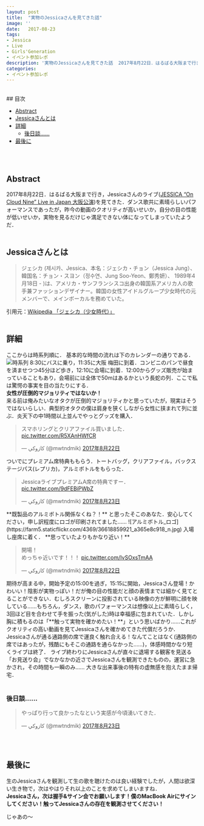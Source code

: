 ```yaml
---
layout: post
title:  "実物のJessicaさんを見てきた話"
image: ''
date:   2017-08-23
tags:
- Jessica
- Live
- Girls'Generation
- イベント参加レポ
description: '実物のJessicaさんを見てきた話  2017年8月22日．はるばる大阪まで行き，Jessicaさんのライブ(JESSICA “On Cloud Nine” Live in Japan 大阪公演)を見てきた.'
categories:
- イベント参加レポ
---
```

<br />
## 目次
<!-- START doctoc generated TOC please keep comment here to allow auto update -->
<!-- DON'T EDIT THIS SECTION, INSTEAD RE-RUN doctoc TO UPDATE -->

- [Abstract](#abstract)
- [Jessicaさんとは](#jessica%E3%81%95%E3%82%93%E3%81%A8%E3%81%AF)
- [詳細](#%E8%A9%B3%E7%B4%B0)
  - [後日談……](#%E5%BE%8C%E6%97%A5%E8%AB%87)
- [最後に](#%E6%9C%80%E5%BE%8C%E3%81%AB)

<!-- END doctoc generated TOC please keep comment here to allow auto update -->
<br /><br />
## Abstract
2017年8月22日．はるばる大阪まで行き，Jessicaさんのライブ([JESSICA “On Cloud Nine” Live in Japan 大阪公演](https://jessica-japan.com))を見てきた．ダンス歌共に素晴らしいパフォーマンスであったが，昨今の動画のクオリティが高いせいか，自分の目の性能が低いせいか，実物を見るだけじゃ満足できない体になってしまっていたようだ．
<br /><br />
## Jessicaさんとは
>ジェシカ (제시카、Jessica、本名：ジェシカ・チョン（Jessica Jung）、韓国名：チョン・スヨン（정수연、Jung Soo-Yeon、鄭秀妍）、 1989年4月18日 - )は、アメリカ・サンフランシスコ出身の韓国系アメリカ人の歌手兼ファッションデザイナー。韓国の女性アイドルグループ少女時代の元メンバーで、メインボーカルを務めていた。

引用元：[Wikipedia 「ジェシカ（少女時代）」](https://ja.wikipedia.org/wiki/ジェシカ_(少女時代))
<br /><br />
## 詳細
ここからは時系列順に．
基本的な時間の流れは下のカレンダーの通りである．
![時系列](https://farm5.staticflickr.com/4442/36618859271_dc1462f77d_n.jpg)
8:30にバスに乗り，11:35に大阪 梅田に到着．コンビニのパンで昼食を済ませつつ45分ほど歩き，12:10に会場に到着．12:00からグッズ販売が始まっていることもあり，会場前には全体で50mはあるかという長蛇の列．ここで私は驚愕の事実を目の当たりにする．  
**女性が圧倒的マジョリティではないか！**  
来る前は俺みたいなオタクが圧倒的マジョリティかと思っていたが，現実はそうではないらしい．典型的オタクの僕は肩身を狭くしながら女性に挟まれて列に並ぶ．炎天下の中1時間以上並んでやっとグッズを購入．
<blockquote class="twitter-tweet" data-lang="ja"><p lang="ja" dir="ltr">スマホリングとクリアファイル買いました． <a href="https://t.co/R5XAnHWfCR">pic.twitter.com/R5XAnHWfCR</a></p>&mdash; كازوكي (@mwtndmik) <a href="https://twitter.com/mwtndmik/status/899850669808537600">2017年8月22日</a></blockquote> <script async src="//platform.twitter.com/widgets.js" charset="utf-8"></script>
ついでにプレミアム席特典ももらう．トートバッグ，クリアファイル，バックステージパス(レプリカ)，アルミボトルをもらった．
<blockquote class="twitter-tweet" data-lang="ja"><p lang="ja" dir="ltr">JessicaライブプレミアムA席の特典ですー． <a href="https://t.co/9dFEBiPWbZ">pic.twitter.com/9dFEBiPWbZ</a></p>&mdash; كازوكي (@mwtndmik) <a href="https://twitter.com/mwtndmik/status/900364152257994752">2017年8月23日</a></blockquote> <script async src="//platform.twitter.com/widgets.js" charset="utf-8"></script>
**既製品のアルミボトル関係なくね？！** と思ったそこのあなた．安心してください，申し訳程度にロゴが印刷されてました……
![アルミボトル_ロゴ](https://farm5.staticflickr.com/4369/36618859921_a365e8c918_n.jpg)
入場し座席に着く．  
**思っていたよりもかなり近い！**
<blockquote class="twitter-tweet" data-lang="ja"><p lang="ja" dir="ltr">開場！<br>めっちゃ近いです！！！ <a href="https://t.co/IvSOxsTmAA">pic.twitter.com/IvSOxsTmAA</a></p>&mdash; كازوكي (@mwtndmik) <a href="https://twitter.com/mwtndmik/status/899862703442771968">2017年8月22日</a></blockquote> <script async src="//platform.twitter.com/widgets.js" charset="utf-8"></script>
期待が高まる中，開始予定の15:00を過ぎ，15:15に開始，Jessicaさん登場！かわいい！陰影が実物っぽい！だが俺の目の性能だと顔の表情までは細かく見てとることができない．むしろスクリーンに投影されている映像の方が鮮明に顔を映している……もちろん，ダンス，歌のパフォーマンスは想像以上に素晴らしく，3回ほど目を合わせて手を振った(気がした)時は幸福感に包まれていた．しかし胸に積もるのは「**触って実物を確かめたい！**」という思いばかり……これがクオリティの高い動画を見てJessicaさんを確かめてきた代償だろうか．  
Jessicaさんが通る通路側の席で運良く触れ合える！なんてことはなく(通路側の席ではあったが，残酷にもそこの通路を通らなかった……)，体感時間かなり短くライブは終了．  
ライブ終わりにJessicaさんが直々に退場する観客を見送る「お見送り会」でなかなかの近さでJessicaさんを観測できたものの，運営に急かされ，その時間も一瞬のみ……  
大きな出来事後の特有の虚無感を抱えたまま帰宅．
<br /><br />

### 後日談……
<blockquote class="twitter-tweet" data-lang="ja"><p lang="ja" dir="ltr">やっぱり行って良かったなという実感が今頃湧いてきた．</p>&mdash; كازوكي (@mwtndmik) <a href="https://twitter.com/mwtndmik/status/900154466573230080">2017年8月23日</a></blockquote> <script async src="//platform.twitter.com/widgets.js" charset="utf-8"></script>
<br /><br />

## 最後に
生のJessicaさんを観測して生の歌を聴けたのは良い経験でしたが，人間は欲深い生き物で，次はやはりそれ以上のことを求めてしまいますね．  
**Jessicaさん，次は握手&サイン会でお願いします！僕のMacBook Airにサインしてください！触ってJessicaさんの存在を観測させてください！**

じゃあの〜
